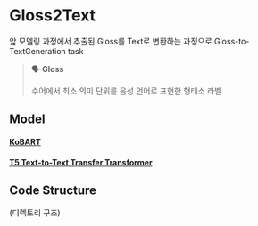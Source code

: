 # Gloss2Text
앞 모델링 과정에서 추출된 Gloss를 Text로 변환하는 과정으로 Gloss-to-TextGeneration task

> 🗣️ **Gloss**
  >   
  > 수어에서  최소  의미  단위를  음성  언어로  표현한 형태소 라벨


## Model 
#### [KoBART](https://github.com/StoneMaenggu/coda-modeling/tree/main/Gloss2Text/KoBART)

#### [T5 Text-to-Text Transfer Transformer](Gloss2Text/KoBart)


## Code Structure
(디렉토리 구조)
